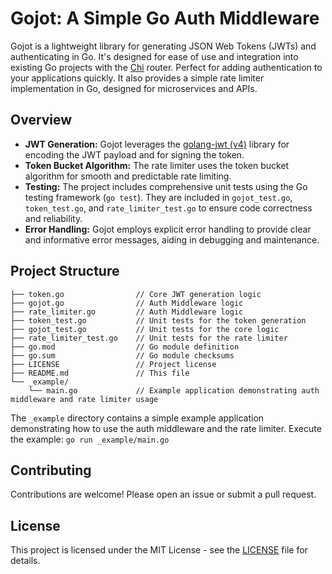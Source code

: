 # Gojot: A Simple Go Auth Middleware

Gojot is a lightweight library for generating JSON Web Tokens (JWTs) and authenticating in Go.  It's designed for ease of use and integration into existing Go projects with the [Chi](https://go-chi.io/#/) router.  Perfect for adding authentication to your applications quickly. It also provides a simple rate limiter implementation in Go, designed for microservices and APIs.

## Overview

* **JWT Generation:** Gojot leverages the [golang-jwt (v4)](github.com/golang-jw) library for encoding the JWT payload and for signing the token.
* **Token Bucket Algorithm:**  The rate limiter uses the token bucket algorithm for smooth and predictable rate limiting.
* **Testing:**  The project includes comprehensive unit tests using the Go testing framework (`go test`). They are included in `gojot_test.go`, `token_test.go`, and `rate_limiter_test.go` to ensure code correctness and reliability.
* **Error Handling:** Gojot employs explicit error handling to provide clear and informative error messages, aiding in debugging and maintenance.

## Project Structure

```
├── token.go                // Core JWT generation logic
├── gojot.go                // Auth Middleware logic
├── rate_limiter.go         // Auth Middleware logic
├── token_test.go           // Unit tests for the token generation
├── gojot_test.go           // Unit tests for the core logic
├── rate_limiter_test.go    // Unit tests for the rate limiter
├── go.mod                  // Go module definition
├── go.sum                  // Go module checksums
├── LICENSE                 // Project license
├── README.md               // This file
└── _example/
    └── main.go             // Example application demonstrating auth middleware and rate limiter usage
```
The `_example` directory contains a simple example application demonstrating how to use the auth middleware and the rate limiter. Execute the example: `go run _example/main.go`

## Contributing

Contributions are welcome! Please open an issue or submit a pull request.

## License

This project is licensed under the MIT License - see the [LICENSE](./LICENSE) file for details.

